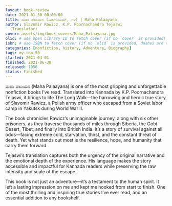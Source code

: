```yaml
---
layout: book-review
date: 2021-01-30 00:00:00
title: ಮಹಾ ಪಲಾಯನ (ಮಿಲೇನಿಯಮ್, ೧೪) | Maha Palaayana
author: Slavomir Rawicz, K.P. Poornachandra Tejaswi
  (Translator)
cover: assets/img/book_covers/Maha_Palaayana.jpg
olid: # use Open Library ID to fetch cover (if no `cover` is provided)
isbn: # use ISBN to fetch cover (if no `olid` is provided, dashes are optional)
categories: [nonfiction, history, Adventure, Biography]
tags: my-top-50
started: 2021-04-01
finished: 2021-06-30
released: 1956
status: Finished
---
```


ಮಹಾ ಪಲಾಯನ (Maha Palaayana) is one of the most gripping and unforgettable nonfiction books I’ve read. Translated into Kannada by K.P. Poornachandra Tejaswi, it brings to life The Long Walk—the harrowing and heroic true story of Slavomir Rawicz, a Polish army officer who escaped from a Soviet labor camp in Yakutsk during World War II.

The book chronicles Rawicz’s unimaginable journey, along with six other prisoners, as they traverse thousands of miles through Siberia, the Gobi Desert, Tibet, and finally into British India. It’s a story of survival against all odds—facing extreme cold, starvation, thirst, and the constant threat of death. Yet what stands out most is the resilience, hope, and humanity that carry them forward.

Tejaswi’s translation captures both the urgency of the original narrative and the emotional depth of the experience. His language makes the story accessible and impactful for Kannada readers while preserving the raw intensity and scale of the escape.

This book is not just an adventure—it’s a testament to the human spirit. It left a lasting impression on me and kept me hooked from start to finish. One of the most thrilling and inspiring true stories I’ve ever read, and an essential addition to any bookshelf.
